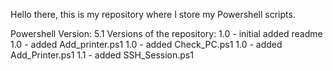 Hello there, this is my repository where I store my Powershell scripts.

Powershell Version: 5.1
Versions of the repository:
    1.0 - initial added readme
    1.0 - added Add_printer.ps1
    1.0 - added Check_PC.ps1
    1.0 - added Add_Printer.ps1
    1.1 - added SSH_Session.ps1
    
